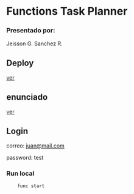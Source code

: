 # Functions Task Planner

### Presentado por:

Jeisson G. Sanchez R.


## Deploy

[ver](https://taskplanner-functions.firebaseapp.com/)


## enunciado

[ver](https://github.com/ieti-eci/2.2-task-planner-api-part-2)

## Login

correo: juan@mail.com

password: test


### Run local

~~~
    func start
~~~
